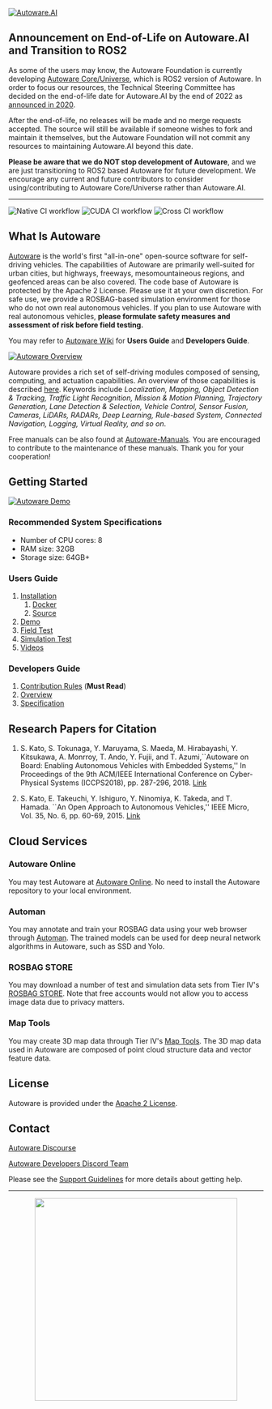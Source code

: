 [![Autoware.AI](docs/images/Autoware.AI-Logo-Typo-right.png)](https://github.com/autowarefoundation/autoware.ai)

## Announcement on End-of-Life on Autoware.AI and Transition to ROS2
As some of the users may know, the Autoware Foundation is currently developing [Autoware Core/Universe](https://github.com/autowarefoundation/autoware), which is ROS2 version of Autoware. In order to focus our resources, the Technical Steering Committee has decided on the end-of-life date for Autoware.AI by the end of 2022 as [announced in 2020](https://discourse.ros.org/t/end-of-life-dates-for-autoware-ai/13750).

After the end-of-life, no releases will be made and no merge requests accepted. The source will still be available if someone wishes to fork and maintain it themselves, but the Autoware Foundation will not commit any resources to maintaining Autoware.AI beyond this date.

**Please be aware that we do NOT stop development of Autoware**, and we are just transitioning to ROS2 based Autoware for future development. We encourage any current and future contributors to consider using/contributing to Autoware Core/Universe rather than Autoware.AI.

---
![Native CI workflow](https://github.com/autowarefoundation/autoware.ai/workflows/Native%20CI%20workflow/badge.svg) ![CUDA CI workflow](https://github.com/autowarefoundation/autoware.ai/workflows/CUDA%20CI%20workflow/badge.svg) ![Cross CI workflow](https://github.com/autowarefoundation/autoware.ai/workflows/Cross%20CI%20workflow/badge.svg)

## What Is Autoware

[Autoware](https://www.autoware.org) is the world's first "all-in-one" open-source software for self-driving vehicles. The capabilities of Autoware are primarily well-suited for urban cities, but highways, freeways, mesomountaineous regions, and geofenced areas can be also covered. The code base of Autoware is protected by the Apache 2 License. Please use it at your own discretion. For safe use, we provide a ROSBAG-based simulation environment for those who do not own real autonomous vehicles. If you plan to use Autoware with real autonomous vehicles, **please formulate safety measures and assessment of risk before field testing.**

You may refer to [Autoware Wiki](https://github.com/autowarefoundation/autoware_ai_documentation/wiki/home) for **Users Guide** and **Developers Guide**.


[![Autoware
Overview](docs/images/autoware_overview.png)](https://github.com/autowarefoundation/autoware_ai_documentation/wiki/Overview)

Autoware provides a rich set of self-driving modules composed of sensing, computing, and actuation capabilities. An overview of those capabilities is described [here](https://github.com/autowarefoundation/autoware_ai_documentation/wiki/Overview). Keywords include *Localization, Mapping, Object Detection & Tracking, Traffic Light Recognition, Mission & Motion Planning, Trajectory Generation, Lane Detection & Selection, Vehicle Control, Sensor Fusion, Cameras, LiDARs, RADARs, Deep Learning, Rule-based System, Connected Navigation, Logging, Virtual Reality, and so on*.

Free manuals can be also found at [Autoware-Manuals](https://github.com/CPFL/Autoware-Manuals). You are encouraged to contribute to the maintenance of these manuals. Thank you for your cooperation!

## Getting Started

[![Autoware Demo](docs/images/autoware_demo.png)](https://github.com/autowarefoundation/autoware_ai_documentation/wiki/Demo)

### Recommended System Specifications

- Number of CPU cores: 8
- RAM size: 32GB
- Storage size: 64GB+

### Users Guide

1. [Installation](https://github.com/autowarefoundation/autoware_ai_documentation/wiki/Installation)
    1. [Docker](https://github.com/autowarefoundation/autoware_ai_documentation/wiki/Docker)
    1. [Source](https://github.com/autowarefoundation/autoware_ai_documentation/wiki/Source-Build)
1. [Demo](https://github.com/autowarefoundation/autoware_ai_documentation/wiki/ROSBAG-Demo)
1. [Field Test](https://github.com/autowarefoundation/autoware_ai_documentation/wiki/Field-Test)
1. [Simulation Test](https://github.com/autowarefoundation/autoware_ai_documentation/wiki/Simulation-Demo)
1. [Videos](https://github.com/autowarefoundation/autoware_ai_documentation/wiki/Videos)

### Developers Guide

1. [Contribution Rules](https://github.com/autowarefoundation/autoware_ai_documentation/wiki/Contributing-to-Autoware) (**Must Read**)
1. [Overview](https://github.com/autowarefoundation/autoware_ai_documentation/wiki/Overvieww)
1. [Specification](https://github.com/autowarefoundation/autoware_ai_documentation/wiki/Specification)


## Research Papers for Citation

1. S. Kato, S. Tokunaga, Y. Maruyama, S. Maeda, M. Hirabayashi, Y. Kitsukawa, A. Monrroy, T. Ando, Y. Fujii, and T. Azumi,``Autoware on Board: Enabling Autonomous Vehicles with Embedded Systems,'' In Proceedings of the 9th ACM/IEEE International Conference on Cyber-Physical Systems (ICCPS2018),  pp. 287-296, 2018. [Link](https://dl.acm.org/citation.cfm?id=3207930)

2. S. Kato, E. Takeuchi, Y. Ishiguro, Y. Ninomiya, K. Takeda, and T. Hamada. ``An Open Approach to Autonomous Vehicles,'' IEEE Micro, Vol. 35, No. 6, pp. 60-69, 2015. [Link](https://ieeexplore.ieee.org/document/7368032/)

## Cloud Services

### Autoware Online

You may test Autoware at [Autoware Online](http://autoware.online/). No need to install the Autoware repository to your local environment.

### Automan

You may annotate and train your ROSBAG data using your web browser through [Automan](https://www.automan.ai). The trained models can be used for deep neural network algorithms in Autoware, such as SSD and Yolo.

### ROSBAG STORE

You may download a number of test and simulation data sets from Tier IV's [ROSBAG STORE](https://rosbag.tier4.jp). Note that free accounts would not allow you to access image data due to privacy matters.

### Map Tools

You may create 3D map data through Tier IV's [Map Tools](https://maptools.tier4.jp/). The 3D map data used in Autoware are composed of point cloud structure data and vector feature data.

## License

Autoware is provided under the [Apache 2 License](https://github.com/autowarefoundation/autoware.ai/blob/master/LICENSE).

## Contact

[Autoware Discourse](https://discourse.ros.org/c/autoware)

[Autoware Developers Discord Team](https://autoware.herokuapp.com/)

Please see the [Support Guidelines](https://github.com/autowarefoundation/autoware_ai_documentation/wiki/Support-guidelines) for more details about getting help.

***
<div align="center"><img src="docs/images/autoware_logo_1.png" width="400"/></div>
